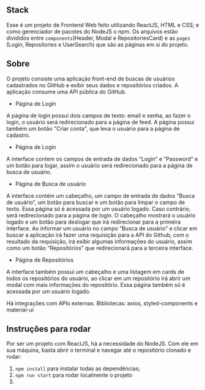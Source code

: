 ## Stack
Esse é um projeto de Frontend Web feito utilizando ReactJS, HTML e CSS; 
e como gerenciador de pacotes do NodeJS o npm. Os arquivos estão divididos
entre `components`(Header, Modal e RepositoriesCard) e as `pages` (Login,
Repositories e UserSearch) que são as páginas em si do projeto. 

## Sobre

O projeto consiste uma aplicação front-end de buscas de usuários cadastrados 
no GitHub e exibir seus dados e repositórios criados. A aplicação consume uma
API pública do GitHub.

- Página de Login

A página de login possui dois campos de texto: email e senha, ao fazer o login, 
o usuário será redirecionado para a página de feed.
A página possui também um botão "Criar conta", que leva o usuário para a página 
de cadastro.

- Página de Login

A interface contem os campos de entrada de dados “Login” e “Password” e um botão 
para logar, assim o usuário será redirecionado para a página de busca de usuário.

- Página de Busca de usuário

A interface contém um cabeçalho, um campo de entrada de dados “Busca de usuário”, 
um botão para buscar e um botão para limpar o campo de texto. Essa página só é 
acessada por um usuário logado. Caso contrário, será redirecionado para a página 
de login. O cabeçalho mostrará o usuário logado e um botão para deslogar que 
irá redirecionar para a primeira interface. Ao informar um usuário no campo 
“Busca de usuário” e clicar em buscar a aplicação irá fazer uma requisição para 
a API do Github, com o resultado da requisição, irá exibir algumas informações do 
usuário, assim como um botão “Repositórios” que redirecionará para a terceira 
interface.

- Página de Repositórios

A interface também possui um cabeçalho e uma listagem em cards de todos os 
repositórios do usuário, ao clicar em um repositório irá abrir um modal com mais 
informações do repositório. Essa página também só é acessada por um usuário logado.

Há integrações com APIs externas. Bibliotecas: axios, styled-components e 
material-ui

## Instruções para rodar
Por ser um projeto com ReactJS, há a necessidade do NodeJS. Com ele em 
sua máquina, basta abrir o terminal e navegar até o repositório clonado e 
rodar:

1. `npm install` para instalar todas as dependências;
1. `npm run start` para rodar localmente o projeto
2. 
